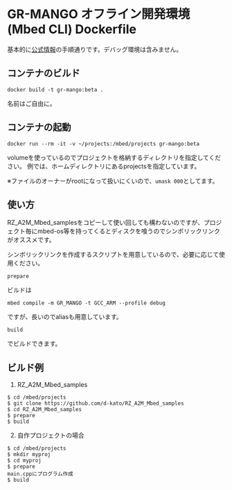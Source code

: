 # GR-MANGO オフライン開発環境(Mbed CLI) Dockerfile
基本的に[公式情報](https://github.com/d-kato/RZ_A2M_Mbed_samples)の手順通りです。デバッグ環境は含みません。

## コンテナのビルド

```
docker build -t gr-mango:beta .
```
名前はご自由に。

## コンテナの起動
```
docker run --rm -it -v ~/projects:/mbed/projects gr-mango:beta
```
volumeを使っているのでプロジェクトを格納するディレクトリを指定してください。
例では、ホームディレクトリにあるprojectsを指定しています。

※ファイルのオーナーがrootになって扱いにくいので、`umask 000`としてます。

## 使い方
RZ_A2M_Mbed_samplesをコピーして使い回しても構わないのですが、プロジェクト毎にmbed-os等を持ってくるとディスクを喰うのでシンボリックリンクがオススメです。

シンボリックリンクを作成するスクリプトを用意しているので、必要に応じて使用ください。
```
prepare
```

ビルドは
```
mbed compile -m GR_MANGO -t GCC_ARM --profile debug
```
ですが、長いのでaliasも用意しています。
```
build
```
でビルドできます。

## ビルド例

1. RZ_A2M_Mbed_samples
```
$ cd /mbed/projects
$ git clone https://github.com/d-kato/RZ_A2M_Mbed_samples
$ cd RZ_A2M_Mbed_samples
$ prepare
$ build
```

2. 自作プロジェクトの場合
```
$ cd /mbed/projects
$ mkdir myproj
$ cd myproj
$ prepare
main.cppにプログラム作成
$ build
```
